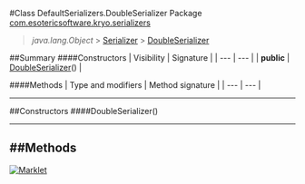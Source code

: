 #Class DefaultSerializers.DoubleSerializer
Package [com.esotericsoftware.kryo.serializers](README.md)<br>

> *java.lang.Object* > [Serializer](../Serializer.md) > [DoubleSerializer](DoubleSerializer.md)






##Summary
####Constructors
| Visibility | Signature |
| --- | --- |
| **public** | [DoubleSerializer](#doubleserializer)() |

####Methods
| Type and modifiers | Method signature |
| --- | --- |

---


##Constructors
####DoubleSerializer()
> 


---


##Methods
---

[![Marklet](https://img.shields.io/badge/Generated%20by-Marklet-green.svg)](https://github.com/Faylixe/marklet)